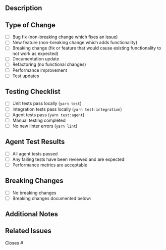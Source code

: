## Description

<!-- Provide a brief description of the changes in this PR -->

## Type of Change

<!-- Check the relevant option -->

- [ ] Bug fix (non-breaking change which fixes an issue)
- [ ] New feature (non-breaking change which adds functionality)
- [ ] Breaking change (fix or feature that would cause existing functionality to not work as expected)
- [ ] Documentation update
- [ ] Refactoring (no functional changes)
- [ ] Performance improvement
- [ ] Test updates

## Testing Checklist

- [ ] Unit tests pass locally (`yarn test`)
- [ ] Integration tests pass locally (`yarn test:integration`)
- [ ] Agent tests pass (`yarn test:agent`)
- [ ] Manual testing completed
- [ ] No new linter errors (`yarn lint`)

## Agent Test Results

<!-- Agent tests will automatically run and post results here -->

- [ ] All agent tests passed
- [ ] Any failing tests have been reviewed and are expected
- [ ] Performance metrics are acceptable

## Breaking Changes

<!-- If this PR introduces breaking changes, describe them here -->

- [ ] No breaking changes
- [ ] Breaking changes documented below:

## Additional Notes

<!-- Add any additional context, screenshots, or information here -->

## Related Issues

<!-- Link any related issues using #issue_number -->

Closes #
